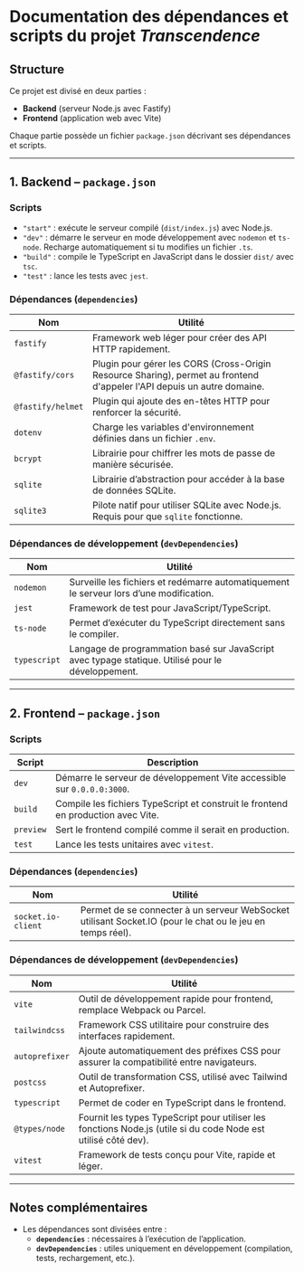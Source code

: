 # Documentation des dépendances et scripts du projet *Transcendence*

## Structure

Ce projet est divisé en deux parties :
- **Backend** (serveur Node.js avec Fastify)
- **Frontend** (application web avec Vite)

Chaque partie possède un fichier `package.json` décrivant ses dépendances et scripts.

---

## 1. Backend – `package.json`

### Scripts

- `"start"` : exécute le serveur compilé (`dist/index.js`) avec Node.js.
- `"dev"` : démarre le serveur en mode développement avec `nodemon` et `ts-node`. Recharge automatiquement si tu modifies un fichier `.ts`.
- `"build"` : compile le TypeScript en JavaScript dans le dossier `dist/` avec `tsc`.
- `"test"` : lance les tests avec `jest`.

### Dépendances (`dependencies`)

| Nom | Utilité |
|-----|--------|
| `fastify` | Framework web léger pour créer des API HTTP rapidement. |
| `@fastify/cors` | Plugin pour gérer les CORS (Cross-Origin Resource Sharing), permet au frontend d'appeler l'API depuis un autre domaine. |
| `@fastify/helmet` | Plugin qui ajoute des en-têtes HTTP pour renforcer la sécurité. |
| `dotenv` | Charge les variables d'environnement définies dans un fichier `.env`. |
| `bcrypt` | Librairie pour chiffrer les mots de passe de manière sécurisée. |
| `sqlite` | Librairie d’abstraction pour accéder à la base de données SQLite. |
| `sqlite3` | Pilote natif pour utiliser SQLite avec Node.js. Requis pour que `sqlite` fonctionne. |

### Dépendances de développement (`devDependencies`)

| Nom | Utilité |
|-----|--------|
| `nodemon` | Surveille les fichiers et redémarre automatiquement le serveur lors d’une modification. |
| `jest` | Framework de test pour JavaScript/TypeScript. |
| `ts-node` | Permet d’exécuter du TypeScript directement sans le compiler. |
| `typescript` | Langage de programmation basé sur JavaScript avec typage statique. Utilisé pour le développement. |

---

## 2. Frontend – `package.json`

### Scripts

| Script | Description |
|--------|-------------|
| `dev` | Démarre le serveur de développement Vite accessible sur `0.0.0.0:3000`. |
| `build` | Compile les fichiers TypeScript et construit le frontend en production avec Vite. |
| `preview` | Sert le frontend compilé comme il serait en production. |
| `test` | Lance les tests unitaires avec `vitest`. |

### Dépendances (`dependencies`)

| Nom | Utilité |
|-----|--------|
| `socket.io-client` | Permet de se connecter à un serveur WebSocket utilisant Socket.IO (pour le chat ou le jeu en temps réel). |

### Dépendances de développement (`devDependencies`)

| Nom | Utilité |
|-----|--------|
| `vite` | Outil de développement rapide pour frontend, remplace Webpack ou Parcel. |
| `tailwindcss` | Framework CSS utilitaire pour construire des interfaces rapidement. |
| `autoprefixer` | Ajoute automatiquement des préfixes CSS pour assurer la compatibilité entre navigateurs. |
| `postcss` | Outil de transformation CSS, utilisé avec Tailwind et Autoprefixer. |
| `typescript` | Permet de coder en TypeScript dans le frontend. |
| `@types/node` | Fournit les types TypeScript pour utiliser les fonctions Node.js (utile si du code Node est utilisé côté dev). |
| `vitest` | Framework de tests conçu pour Vite, rapide et léger. |

---

## Notes complémentaires

- Les dépendances sont divisées entre :
  - **`dependencies`** : nécessaires à l’exécution de l’application.
  - **`devDependencies`** : utiles uniquement en développement (compilation, tests, rechargement, etc.).
